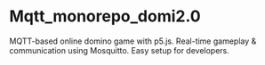# Mqtt_monorepo_domi2.0
MQTT-based online domino game with p5.js. Real-time gameplay &amp; communication using Mosquitto. Easy setup for developers.
